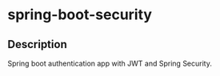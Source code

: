 # spring-boot-security

## Description
Spring boot authentication app with JWT and Spring Security.

